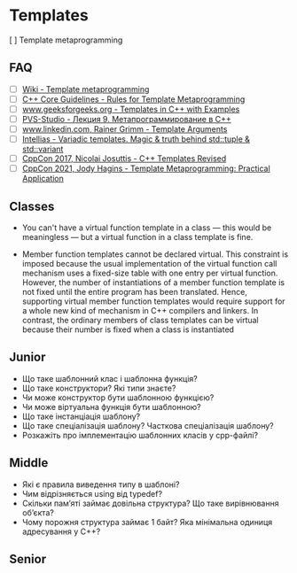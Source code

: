 # Templates

[ ] Template metaprogramming

## FAQ

- [ ] [Wiki - Template metaprogramming](https://en.wikipedia.org/wiki/Template_metaprogramming)
- [ ] [C++ Core Guidelines - Rules for Template Metaprogramming](https://www.modernescpp.com/index.php/c-core-guidelines-rules-for-template-metaprogramming)
- [ ] [www.geeksforgeeks.org - Templates in C++ with Examples](https://www.geeksforgeeks.org/templates-cpp/)
- [ ] [PVS-Studio - Лекция 9. Метапрограммирование в С++](https://www.youtube.com/watch?v=-PKyagrtIfs)
- [ ] [www.linkedin.com, Rainer Grimm - Template Arguments](https://www.linkedin.com/pulse/template-arguments-rainer-grimm/?trackingId=SI5WFEOiON2PvHjhlbAPyA%3D%3D)
- [ ] [Intellias - Variadic templates. Magic & truth behind std::tuple & std::variant](https://www.youtube.com/watch?v=9rp3MhMHpxI)
- [ ] [CppCon 2017, Nicolai Josuttis - C++ Templates Revised](https://www.youtube.com/watch?v=ULX_VTkMvf8)
- [ ] [CppCon 2021, Jody Hagins - Template Metaprogramming: Practical Application](https://www.youtube.com/watch?v=4YC6_77-iEY)

## Classes

* You can't have a virtual function template in a class — this would be meaningless —
but a virtual function in a class template is fine.

* Member function templates cannot be declared virtual. This constraint is imposed because the usual implementation of the virtual function call mechanism uses a fixed-size table with one entry per virtual function. However, the number of instantiations of a member function template is not fixed until the entire program has been translated. Hence, supporting virtual member function templates would require support for a whole new kind of mechanism in C++ compilers and linkers. In contrast, the ordinary members of class templates can be virtual because their number is fixed when a class is instantiated

## Junior

- Що таке шаблонний клас і шаблонна функція?
- Що таке конструктори? Які типи знаєте?
- Чи може конструктор бути шаблонною функцією?
- Чи може віртуальна функція бути шаблонною?
- Що таке інстанціація шаблону?
- Що таке спеціалізація шаблону? Часткова спеціалізація шаблону?
- Розкажіть про імплементацію шаблонних класів у срр-файлі?

## Middle

- Які є правила виведення типу в шаблоні?
- Чим відрізняється using від typedef?
- Скільки пам’яті займає довільна структура? Що таке вирівнювання об’єкта?
- Чому порожня структура займає 1 байт? Яка мінімальна одиниця адресування у С++?

## Senior
